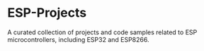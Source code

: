 # ESP-Projects
A curated collection of projects and code samples related to ESP microcontrollers, including ESP32 and ESP8266. 
